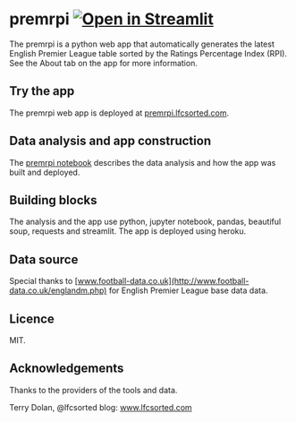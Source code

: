 # premrpi [![Open in Streamlit](https://static.streamlit.io/badges/streamlit_badge_black_white.svg)](https://share.streamlit.io/terrydolan/premrpi/premrpi_app.py)

The premrpi is a python web app that automatically generates the latest English Premier League table sorted by the Ratings Percentage Index (RPI). See the About tab on the app for more information.

## Try the app

The premrpi web app is deployed at [premrpi.lfcsorted.com](http://premrpi.lfcsorted.com). 

## Data analysis and app construction

The [premrpi notebook](http://nbviewer.ipython.org/github/terrydolan/premrpi/blob/master/premrpi.ipynb) describes the data analysis and how the app was built and deployed.

## Building blocks

The analysis and the app use python, jupyter notebook, pandas, beautiful soup, requests and streamlit. The app is deployed using heroku.

## Data source

Special thanks to [www.football-data.co.uk](http://www.football-data.co.uk/englandm.php) for English Premier League base data data.

## Licence

MIT. 

## Acknowledgements

Thanks to the providers of the tools and data.


Terry Dolan, @lfcsorted
blog: www.lfcsorted.com

